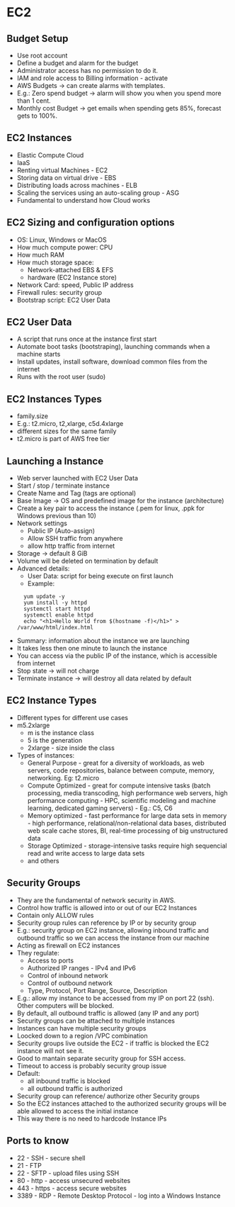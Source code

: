 # EC2

## Budget Setup

- Use root account
- Define a budget and alarm for the budget
- Administrator access has no permission to do it.
- IAM and role access to Billing information - activate
- AWS Budgets -> can create alarms with templates.
- E.g.: Zero spend budget -> alarm will show you when you spend more than 1 cent.
- Monthly cost Budget -> get emails when spending gets 85%, forecast gets to 100%.

## EC2 Instances

- Elastic Compute Cloud
- IaaS
- Renting virtual Machines - EC2
- Storing data on virtual drive - EBS
- Distributing loads across machines - ELB
- Scaling the services using an auto-scaling group - ASG
- Fundamental to understand how Cloud works

## EC2 Sizing and configuration options

- OS: Linux, Windows or MacOS
- How much compute power: CPU
- How much RAM
- How much storage space:
  - Network-attached EBS & EFS
  - hardware (EC2 Instance store)
- Network Card: speed, Public IP address
- Firewall rules: security group
- Bootstrap script: EC2 User Data

## EC2 User Data

- A script that runs once at the instance first start
- Automate boot tasks (bootstraping), launching commands when a machine starts
- Install updates, install software, download common files from the internet
- Runs with the root user (sudo)

## EC2 Instances Types

- family.size
- E.g.: t2.micro, t2,xlarge, c5d.4xlarge
- different sizes for the same family
- t2.micro is part of AWS free tier

## Launching a Instance

- Web server launched with EC2 User Data
- Start / stop / terminate instance
- Create Name and Tag (tags are optional)
- Base Image -> OS and predefined image for the instance (architecture)
- Create a key pair to access the instance (.pem for linux, .ppk for Windows previous than 10)
- Network settings
  - Public IP (Auto-assign)
  - Allow SSH traffic from anywhere
  - allow http traffic from internet
- Storage -> default 8 GiB
- Volume will be deleted on termination by default
- Advanced details:
  - User Data: script for being execute on first launch
  - Example:
  ```shell
    yum update -y
    yum install -y httpd
    systemctl start httpd
    systemctl enable httpd
    echo "<h1>Hello World from $(hostname -f)</h1>" > /var/www/html/index.html
  ```
- Summary: information about the instance we are launching
- It takes less then one minute to launch the instance
- You can access via the public IP of the instance, which is accessible from internet
- Stop state -> will not charge
- Terminate instance -> will destroy all data related by default

## EC2 Instance Types

- Different types for different use cases
- m5.2xlarge
  - m is the instance class
  - 5 is the generation
  - 2xlarge - size inside the class
- Types of instances:
  - General Purpose - great for a diversity of workloads, as web servers, code repositories,
    balance between compute, memory, networking. Eg: t2.micro
  - Compute Optimized - great for compute intensive tasks (batch processing, media transcoding,
    high performance web servers, high performance computing - HPC, scientific modeling and machine learning,
    dedicated gaming servers) - Eg.: C5, C6
  - Memory optimized - fast performance for large data sets in memory - high performance, relational/non-relational data bases, distributed web scale cache stores, BI, real-time processing of big unstructured data
  - Storage Optimized - storage-intensive tasks require high sequencial read and write access to large data sets
  - and others

## Security Groups

- They are the fundamental of network security in AWS.
- Control how traffic is allowed into or out of our EC2 Instances
- Contain only ALLOW rules
- Security group rules can reference by IP or by security group
- E.g.: security group on EC2 instance, allowing inbound traffic and outbound traffic so we can access the instance from our machine
- Acting as firewall on EC2 instances
- They regulate:
  - Access to ports
  - Authorized IP ranges - IPv4 and IPv6
  - Control of inbound network
  - Control of outbound network
  - Type, Protocol, Port Range, Source, Description
- E.g.: allow my instance to be accessed from my IP on port 22 (ssh). Other computers will be blocked.
- By default, all outbound traffic is allowed (any IP and any port)
- Security groups can be attached to multiple instances
- Instances can have multiple security groups
- Loocked down to a region /VPC combination
- Security groups live outside the EC2 - if traffic is blocked the EC2 instance will not see it.
- Good to mantain separate security group for SSH access.
- Timeout to access is probably security group issue
- Default:
  - all inbound traffic is blocked
  - all outbound traffic is authorized
- Security group can reference/ authorize other Security groups
- So the EC2 instances attached to the authorized security groups will be able allowed to access the initial instance
- This way there is no need to hardcode Instance IPs

## Ports to know

- 22 - SSH - secure shell
- 21 - FTP
- 22 - SFTP - upload files using SSH
- 80 - http - access unsecured websites
- 443 - https - access secure websites
- 3389 - RDP - Remote Desktop Protocol - log into a Windows Instance

